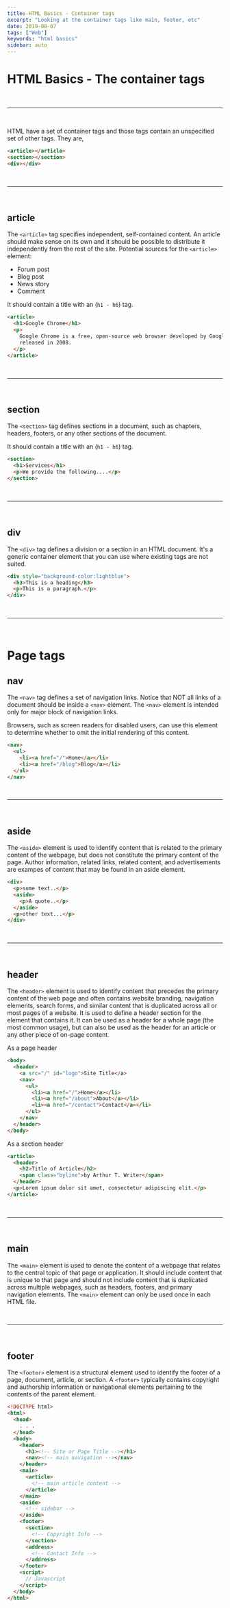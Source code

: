 ```yaml
---
title: HTML Basics - Container tags
excerpt: "Looking at the container tags like main, footer, etc"
date: 2019-08-07
tags: ["Web"]
keywords: "html basics"
sidebar: auto
---
```


# HTML Basics - The container tags

<br>
<hr>
<br>

HTML have a set of container tags and those tags contain an unspecified set of other tags.
They are,

```html
<article></article>
<section></section>
<div></div>
```

<br>
<hr>
<br>

## article

The `<article>` tag specifies independent, self-contained content.
An article should make sense on its own and it should be possible to distribute it independently from the rest of the site.
Potential sources for the `<article>` element:

- Forum post
- Blog post
- News story
- Comment

It should contain a title with an (`h1 - h6`) tag.

```html
<article>
  <h1>Google Chrome</h1>
  <p>
    Google Chrome is a free, open-source web browser developed by Google,
    released in 2008.
  </p>
</article>
```

<br>
<hr>
<br>

## section

The `<section>` tag defines sections in a document, such as chapters, headers, footers, or any other sections of the document.

It should contain a title with an (`h1 - h6`) tag.

```html
<section>
  <h1>Services</h1>
  <p>We provide the following....</p>
</section>
```

<br>
<hr>
<br>

## div

The `<div>` tag defines a division or a section in an HTML document.
It's a generic container element that you can use where existing tags are not suited.

```html
<div style="background-color:lightblue">
  <h3>This is a heading</h3>
  <p>This is a paragraph.</p>
</div>
```

<br>
<hr>
<br>

# Page tags

## nav

The `<nav>` tag defines a set of navigation links.
Notice that NOT all links of a document should be inside a `<nav>` element.
The `<nav>` element is intended only for major block of navigation links.

Browsers, such as screen readers for disabled users, can use this element to determine whether to omit the initial rendering of this content.

```html
<nav>
  <ul>
    <li><a href="/">Home</a></li>
    <li><a href="/blog">Blog</a></li>
  </ul>
</nav>
```

<br>
<hr>
<br>

## aside

The `<aside>` element is used to identify content that is related to the primary content of the webpage, but does not constitute the primary content of the page. Author information, related links, related content, and advertisements are exampes of content that may be found in an aside element.

```html
<div>
  <p>some text..</p>
  <aside>
    <p>A quote..</p>
  </aside>
  <p>other text...</p>
</div>
```

<br>
<hr>
<br>

## header

The `<header>` element is used to identify content that precedes the primary content of the web page and often contains website branding, navigation elements, search forms, and similar content that is duplicated across all or most pages of a website.
It is used to define a header section for the element that contains it. It can be used as a header for a whole page (the most common usage), but can also be used as the header for an article or any other piece of on-page content.

As a page header

```html
<body>
  <header>
    <a src="/" id="logo">Site Title</a>
    <nav>
      <ul>
        <li><a href="/">Home</a></li>
        <li><a href="/about">About</a></li>
        <li><a href="/contact">Contact</a></li>
      </ul>
    </nav>
  </header>
</body>
```

As a section header

```html
<article>
  <header>
    <h2>Title of Article</h2>
    <span class="byline">by Arthur T. Writer</span>
  </header>
  <p>Lorem ipsum dolor sit amet, consectetur adipiscing elit.</p>
</article>
```

<br>
<hr>
<br>

## main

The `<main>` element is used to denote the content of a webpage that relates to the central topic of that page or application. It should include content that is unique to that page and should not include content that is duplicated across multiple webpages, such as headers, footers, and primary navigation elements.
The `<main>` element can only be used once in each HTML file.

<br>
<hr>
<br>

## footer

The `<footer>` element is a structural element used to identify the footer of a page, document, article, or section.
A `<footer>` typically contains copyright and authorship information or navigational elements pertaining to the contents of the parent element.

```html
<!DOCTYPE html>
<html>
  <head>
    . . .
  </head>
  <body>
    <header>
      <h1><!-- Site or Page Title --></h1>
      <nav><!-- main navigation --></nav>
    </header>
    <main>
      <article>
        <!-- main article content -->
      </article>
    </main>
    <aside>
      <!-- sidebar -->
    </aside>
    <footer>
      <section>
        <!-- Copyright Info -->
      </section>
      <address>
        <!-- Contact Info -->
      </address>
    </footer>
    <script>
      // Javascript
    </script>
  </body>
</html>
```
